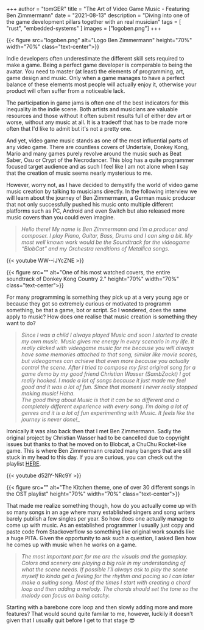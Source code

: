 +++
author = "tomGER"
title = "The Art of Video Game Music - Featuring Ben Zimmermann"
date = "2021-08-13"
description = "Diving into one of the game development pillars together with an real musician"
tags = [
    "rust",
    "embedded-systems"
]
images = ["logoben.png"]
+++

{{< figure src="logoben.png" alt="Logo Ben Zimmermann" height="70%" width="70%" class="text-center">}}

Indie developers often underestimate the different skill sets required to make a game. Being a perfect game developer is comperable to being the avatar. You need to master (at least) the elements of programming, art, game design and music. Only when a game manages to have a perfect balance of these elements most people will actually enjoy it, otherwise your product will often suffer from a noticeable lack.

The participation in game jams is often one of the best indicators for this inequality in the indie scene. Both artists and musicians are valuable resources and those without it often submit results full of either dev art or worse, without any music at all. It is a tradeoff that has to be made more often that I'd like to admit but it's not a pretty one.

And yet, video game music stands as one of the most influential parts of any video game. There are countless covers of Undertale, Donkey Kong, Mario and many games purely revolve around the music such as Beat Saber, Osu or Crypt of the Necrodancer. This blog has a quite programmer focused target audience and as such I feel like I am not alone when I say that the creation of music seems nearly mysterious to me.

However, worry not, as I have decided to demystify the world of video game music creation by talking to musicians directly. In the following interview we will learn about the journey of Ben Zimmermann, a German music producer that not only successfully pushed his music onto multiple different platforms such as PC, Android and even Switch but also released more music covers than you could even imagine.

> _Hello there! My name is Ben Zimmermann and I’m a producer and composer. I play Piano, Guitar, Bass, Drums and I can sing a bit. My most well known work would be the Soundtrack for the videogame “BlobCat” and my Orchestra renditions of Metallica songs._

{{< youtube WW--iJYcZNE >}}

{{< figure src="" alt="One of his most watched covers, the entire soundtrack of Donkey Kong Country 2." height="70%" width="70%" class="text-center">}}

For many programming is something they pick up at a very young age or because they got so extremely curious or motivated to programm something, be that a game, bot or script. So I wondered, does the same apply to music? How does one realise that music creation is something they want to do?

> _Since I was a child I always played Music and soon I started to create my own music. Music gives me energy in every scenario in my life. It really clicked with videogame music for me because you will always have some memories attached to that song, similar like movie scores, but videogames can achieve that even more because you actually control the scene. After I tried to compose my first original song for a game demo by my good friend Christian Wasser (SambZockt) I got really hooked. I made a lot of songs because it just made me feel good and it was a lot of fun. Since that moment I never really stopped making music! Haha._ \
_The good thing about Music is that it can be so different and a completely different experience with every song. I’m doing a lot of genres and it is a lot of fun experimenting with Music. It feels like the journey is never done!__

Ironically it was also back then that I met Ben Zimmermann. Sadly the original project by Christian Wasser had to be cancelled due to copyright issues but thanks to that he moved on to Blobcat, a ChuChu Rocket-like game. This is where Ben Zimmermann created many bangers that are still stuck in my head to this day. If you are curious, you can check out the playlist [HERE](https://www.youtube.com/watch?v=TofTwcGlFbE&list=OLAK5uy_kUkBpEu-XsrZLiht7nL8cgx6ORoIXZZuo).

{{< youtube d52lY-NRc9Y >}}

{{< figure src="" alt="The Kitchen theme, one of over 30 different songs in the OST playlist" height="70%" width="70%" class="text-center">}}

That made me realize something though, how do you actually come up with so many songs in an age where many established singers and song writers barely publish a few singles per year. So how does one actually manage to come up with music. As an established programmer I usually just copy and paste code from Stackoverflow so something like original work sounds like a huge PITA. Given the opportunity to ask such a question, I asked Ben how he comes up with music when he works on a game.

> _The most important part for me are the visuals and the gameplay. Colors and scenery are playing a big role in my understanding of what the scene needs. If possible I’ll always ask to play the scene myself to kinda get a feeling for the rhythm and pacing so I can later make a suiting song. Most of the times I start with creating a chord loop and then adding a melody. The chords should set the tone so the melody can focus on being catchy._

Starting with a barebone core loop and then slowly adding more and more features? That would sound quite familar to me, however, luckily it doesn't given that I usually quit before I get to that stage 😎